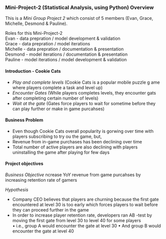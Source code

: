 ### Mini-Project-2 (Statistical Analysis, using Python) Overview

This is a _Mini Group Project 2_ which consist of 5 members (Evan, Grace, Michelle, Desmond & Pauline). <br>

Roles for this Mini-Project-2 <br>
Evan - data prepration / model development & validation <br>
Grace - data prepration / model iterations <br>
Michelle - data prepration / documentation & presentation  <br>
Desmond - model iterations / documentation & presentation <br>
Pauline - model iterations / model development & validation <br>

#### Introduction - Cookie Cats
- _Play and complete levels_ (Cookie Cats is a popular mobile puzzle g ame where players complete a task and level up)
- _Encounter Gates_ (While players completes levels, they encounter gats after completing certain number of levels)
- _Wait at the gate_ (Gates force players to wait for sometime before they can play further or make in game purcahses)

#### Business Problem
- Even though Cookie Cats overall popularity is gorwing over time with players subscribing to try ou the game, but,
- Revenue from in-game purchases has been declining over time
- Total number of active players are also declining with players uninstalling the game after playing for few days

#### Project objectives
 _Business Objective_ 
 ncrease YoY revenue from game purcahses by increasing retention rate of gamers <br>

 _Hypothesis_ 
- Company CEO believes that players are churning because the first gate encountered at level 30 is too early which forces players to wait before they can proceed further in the game <br>
- In order to increase player retention rate, developers ran AB -test by moving the first gate from level 30 to level 40 for some players <br>
• i.e., group A would encounter the gate at level 30
• And group B would encounter the gate at level 40
